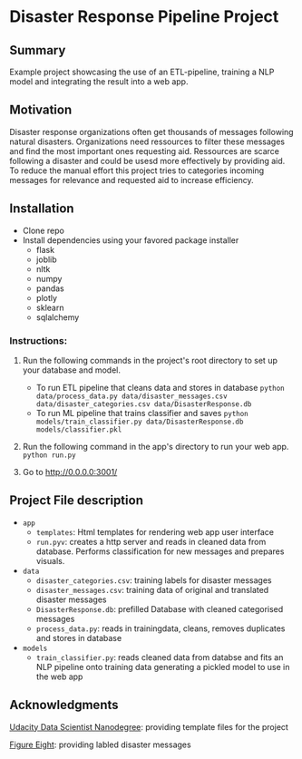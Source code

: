 # Disaster Response Pipeline Project

## Summary

Example project showcasing the use of an ETL-pipeline, training a NLP model and integrating the result into a web app.

## Motivation

Disaster response organizations often get thousands of messages following natural disasters. Organizations need ressources to filter these messages and find the most important ones requesting aid. Ressources are scarce following a disaster and could be usesd more effectively by providing aid. To reduce the manual effort this project tries to categories incoming messages for relevance and requested aid to increase efficiency.

## Installation

 * Clone repo
 * Install dependencies using your favored package installer
    * flask
    * joblib
    * nltk
    * numpy
    * pandas
    * plotly
    * sklearn
    * sqlalchemy

### Instructions:
1. Run the following commands in the project's root directory to set up your database and model.

    - To run ETL pipeline that cleans data and stores in database
        `python data/process_data.py data/disaster_messages.csv data/disaster_categories.csv data/DisasterResponse.db`
    - To run ML pipeline that trains classifier and saves
        `python models/train_classifier.py data/DisasterResponse.db models/classifier.pkl`

2. Run the following command in the app's directory to run your web app.
    `python run.py`

3. Go to http://0.0.0.0:3001/

## Project File description

* `app`
    * `templates`: Html templates for rendering web app user interface
    * `run.pyv`: creates a http server and reads in cleaned data from database. Performs classification for new messages and prepares visuals.
* `data`
    * `disaster_categories.csv`: training labels for disaster messages
    * `disaster_messages.csv`: training data of original and translated disaster messages
    * `DisasterResponse.db`: prefilled Database with cleaned categorised messages
    * `process_data.py`: reads in trainingdata, cleans, removes duplicates and stores in database
* `models`
    * `train_classifier.py`: reads cleaned data from databse and fits an NLP pipeline onto training data generating a pickled model to use in the web app

## Acknowledgments


[Udacity Data Scientist Nanodegree](https://www.udacity.com/course/data-scientist-nanodegree--nd025): providing template files for the project

[Figure Eight](https://www.figure-eight.com/): providing labled disaster messages
